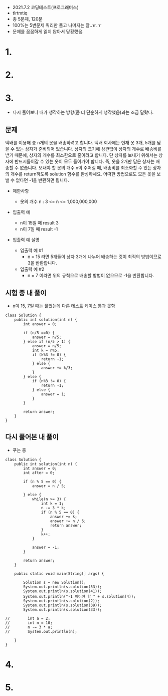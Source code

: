 - 2021.7.2 코딩테스트(프로그래머스)
- tlrtmtiq
- 총 5문제, 120분
- 100%는 5번문제 쿼리만 풀고 나머지는 잘..ㅠ.ㅜ
- 문제를 꼼꼼하게 읽지 않아서 당황했음.

# 1.

# 2.

# 3.

- 다시 풀어보니 내가 생각하는 방향(좀 더 단순하게 생각했음)과는 조금 달랐다.

## 문제

택배를 이용해 총 n개의 옷을 배송하려고 합니다. 택배 회사에는 현재 옷 3개, 5개를 담을 수 있는 상자가 준비되어 있습니다. 상자의 크기에 상관없이 상자의 개수로 배송비를 받기 때문에, 상자의 개수를 최소한으로 줄이려고 합니다. 단 상자를 보내기 위해서는 상자에 반드시들어갈 수 있는 옷이 모두 들어가야 합니다. 즉, 옷을 2개만 담은 상자는 배송할 수 없습니다. 보내야 할 옷의 개수 n이 주어질 때, 배송비를 최소화할 수 있는 상자의 개수를 return하도록 solution 함수를 완성하세요. 어떠한 방법으로도 모든 옷을 보낼 수 없다면 -1을 반환하면 됩니다.

- 제한사항
  - 옷의 개수 n : 3 <= n <= 1,000,000,000
- 입출력 예

  - n이 15일 때 result 3
  - n이 7일 때 result -1

- 입출력 예 설명
  - 입출력 예 #1
    - n = 15 라면 5개들이 상자 3개에 나누어 배송하는 것이 최적의 방법이므로 3을 반환합니다.
  - 입출력 예 #2
    - n = 7 이라면 위의 규칙으로 배송할 방법이 없으므로 -1을 반환합니다.

## 시험 중 내 풀이

- n이 15, 7일 때는 풀었는데 다른 테스트 케이스 통과 못함

```
class Solution {
    public int solution(int n) {
        int answer = 0;

        if (n/5 ==0) {
            answer = n/5;
        } else if (n/5 > 1) {
            answer = n/5;
            int k = n%5;
            if (k%3 != 0) {
                return -1;
            } else {
                answer += k/3;
            }
        } else {
            if (n%3 != 0) {
                return -1;
            } else {
                answer = 1;
            }
        }

        return answer;
    }
}
```

## 다시 풀어본 내 풀이

- 푸는 중

```
class Solution {
    public int solution(int n) {
        int answer = 0;
        int after = 0;

        if (n % 5 == 0) {
            answer = n / 5;

        } else {
            while(n >= 3) {
                int k = 1;
                n -= 3 * k;
                if (n % 5 == 0) {
                    answer += k;
                    answer += n / 5;
                    return answer;
                }
                k++;
            }

            answer = -1;
        }

        return answer;
    }

    public static void main(String[] args) {

        Solution s = new Solution();
        System.out.println(s.solution(53));
        System.out.println(s.solution(41));
        System.out.println("-1 이어야 함 " + s.solution(4));
        System.out.println(s.solution(2));
        System.out.println(s.solution(39));
        System.out.println(s.solution(33));

//        int a = 2;
//        int n = 10;
//        n -= 3 * a;
//        System.out.println(n);

    }
}

```

# 4.

# 5.

